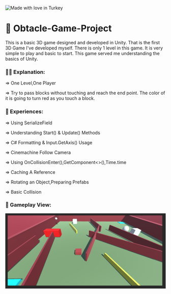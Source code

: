 ![Made with love in Turkey](https://madewithlove.now.sh/tr?heart=true&colorA=%23746d6d&template=for-the-badge)

# :rocket: Obtacle-Game-Project

This is a basic 3D game designed and developed in Unity. That is the first 3D Game I've developed myself. There is only 1 level in this game. It is very simple to play and basic to start. This game served me understanding the basics of Unity. 

###  :sassy_man: Explanation:

⇒ One Level,One Player

⇒ Try to pass blocks without touching and reach the end point. The color of it is going to turn red as you touch a block.

###  :dart: Experiences:

⇒ Using SerializeField

⇒ Understanding Start() & Update() Methods

⇒ C# Formatting & Input.GetAxis() Usage

⇒ Cinemachine Follow Camera

⇒ Using OnCollisionEnter(),GetComponent<>(),Time.time

⇒ Caching A Reference

⇒ Rotating an Object,Preparing Prefabs

⇒ Basic Collision

### :camera_flash: Gameplay View:

![](pre1.png)
